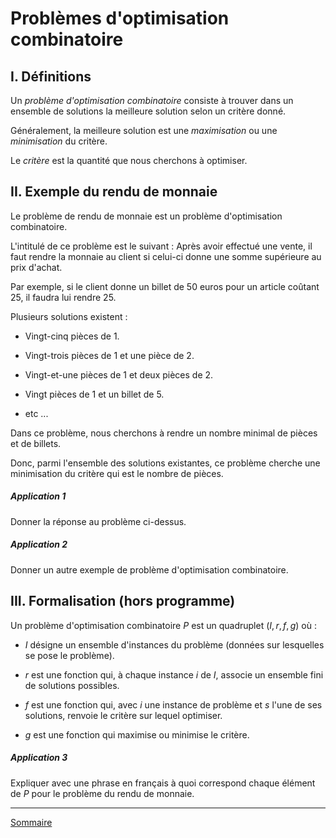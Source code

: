 # Problèmes d'optimisation combinatoire

## I. Définitions

Un *problème d'optimisation combinatoire* consiste à trouver dans un ensemble de solutions la meilleure solution selon un critère donné. 

Généralement, la meilleure solution est une *maximisation* ou une *minimisation* du critère.

Le *critère* est la quantité que nous cherchons à optimiser.

## II. Exemple du rendu de monnaie

Le problème de rendu de monnaie est un problème d'optimisation combinatoire.

L'intitulé de ce problème est le suivant : Après avoir effectué une vente, il faut rendre la monnaie au client si celui-ci donne une somme supérieure au prix d'achat.

Par exemple, si le client donne un billet de $50$ euros pour un article coûtant $25$, il faudra lui rendre $25$.

Plusieurs solutions existent : 

- Vingt-cinq pièces de $1$.

- Vingt-trois pièces de $1$ et une pièce de $2$.

- Vingt-et-une pièces de $1$ et deux pièces de $2$.

- Vingt pièces de $1$ et un billet de $5$.

- etc ...

Dans ce problème, nous cherchons à rendre un nombre minimal de pièces et de billets.

Donc, parmi l'ensemble des solutions existantes, ce problème cherche une minimisation du critère qui est le nombre de pièces.

##### Application 1

Donner la réponse au problème ci-dessus.

##### Application 2

Donner un autre exemple de problème d'optimisation combinatoire.

## III. Formalisation (hors programme)

Un problème d'optimisation combinatoire $P$ est un quadruplet $(I, r, f, g)$ où :

- $I$ désigne un ensemble d'instances du problème (données sur lesquelles se pose le problème).

- $r$ est une fonction qui, à chaque instance $i$ de $I$, associe un ensemble fini de solutions possibles.

- $f$ est une fonction qui, avec $i$ une instance de problème et $s$ l'une de ses solutions, renvoie le critère sur lequel optimiser.

- $g$ est une fonction qui maximise ou minimise le critère.

##### Application 3

Expliquer avec une phrase en français à quoi correspond chaque élément de $P$ pour le problème du rendu de monnaie.

_________________

[Sommaire](./../../README.md)